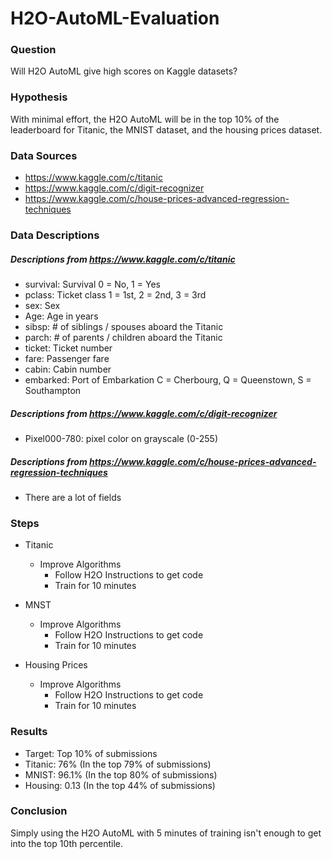 # H2O-AutoML-Evaluation

### Question

Will H2O AutoML give high scores on Kaggle datasets?

### Hypothesis

With minimal effort, the H2O AutoML will be in the top 10% of the leaderboard for Titanic, the MNIST dataset, and the housing prices dataset.

### Data Sources

- https://www.kaggle.com/c/titanic
- https://www.kaggle.com/c/digit-recognizer
- https://www.kaggle.com/c/house-prices-advanced-regression-techniques

### Data Descriptions

##### Descriptions from https://www.kaggle.com/c/titanic
- survival:	Survival	0 = No, 1 = Yes
- pclass:	Ticket class	1 = 1st, 2 = 2nd, 3 = 3rd
- sex:	Sex
- Age:	Age in years
- sibsp:	# of siblings / spouses aboard the Titanic
- parch:	# of parents / children aboard the Titanic
- ticket:	Ticket number
- fare:	Passenger fare
- cabin:	Cabin number
- embarked:	Port of Embarkation	C = Cherbourg, Q = Queenstown, S = Southampton

##### Descriptions from https://www.kaggle.com/c/digit-recognizer
- Pixel000-780: pixel color on grayscale (0-255)

##### Descriptions from https://www.kaggle.com/c/house-prices-advanced-regression-techniques
- There are a lot of fields

### Steps

- Titanic
  - Improve Algorithms
    - Follow H2O Instructions to get code
    - Train for 10 minutes

- MNST
  - Improve Algorithms
    - Follow H2O Instructions to get code
    - Train for 10 minutes  

- Housing Prices
  - Improve Algorithms
    - Follow H2O Instructions to get code
    - Train for 10 minutes

### Results

- Target: Top 10% of submissions
- Titanic: 76% (In the top 79% of submissions)
- MNIST: 96.1% (In the top 80% of submissions)
- Housing: 0.13 (In the top 44% of submissions)

### Conclusion

Simply using the H2O AutoML with 5 minutes of training isn't enough to get into the top 10th percentile.

